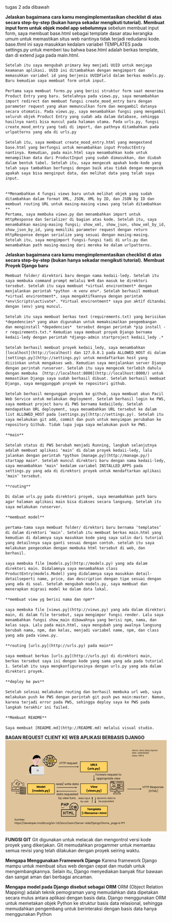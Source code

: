 <!-- TUGAS 3 --> tugas 2 ada dibawah
**Jelaskan bagaimana cara kamu mengimplementasikan checklist di atas secara step-by-step (bukan hanya sekadar mengikuti tutorial).**
    **Membuat input form untuk objek model app sebelumnya**
    sebelum membuat input form, saya membuat base.html sebagai template dasar atau kerangka umum untuk memastikan situs web nantinya tidak terjadi redudansi kode. base.thml ini saya masukkan kedalam variabel TEMPLATES pada settings.py untuk memberi tau bahwa base.html adalah berkas template, dan di extend juga pada main.html.

    Setelah itu saya mengubah primary key menjadi UUID untuk menjaga keamanan aplikasi. UUID ini ditambahkan dengan mengimport dan memasukkan variabel id yang berjenis UUIDField dalam berkas models.py. Baru kemudian saya membuat form untuk input.

    Pertama saya membuat forms.py yang berisi struktur form saat menerima Product Entry yang baru. Setelahnya pada views.py, saya menambahkan import redirect dan membuat fungsi create_mood_entry baru dengan parameter request yang akan memunculkan form dan mengambil datanya secara otomatis. Pada views.py, saya menambahkan fungsi yang mengambil seluruh objek Product Entry yang sudah ada dalam database, sehingga hasilnya nanti bisa muncul pada halaman utama. Pada urls.py, fungsi create_mood_entry yang tadi di import, dan pathnya ditambahkan pada urlpatterns yang ada di urls.py

    Setelah itu, saya membuat create_mood_entry.html yang mengextend base.html yang berfungsi untuk menambahkan input ProductEntry nantinya. Kemudian, pada main.html saya menambahkan kode untuk menampilkan data dari ProductInput yang sudah dimasukkan, dan diubah dalam bentuk tabel. Setelah itu, saya mengecek apakah kode-kode yang telah saya tambahkan berfungsi dengan baik atau tidak dengan mengecek apakah saya bisa menginput data, dan melihat data yang telah saya input.


    **Menambahkan 4 fungsi views baru untuk melihat objek yang sudah ditambahkan dalam format XML, JSON, XML by ID, dan JSON by ID dan membuat routing URL untuk masing-masing views yang telah ditambahkan **
    Pertama, saya membuka views.py dan menambahkan import untuk HttpResponse dan Serializer di bagian atas kode. Setelah itu, saya menambahkan masing-masing fungsi; show_xml, show_json, show_xml_by_id, show_json_by_id, yang memiliki parameter request dengan return HttpResponse dengan serialize yang sesuai dengan masing-masing. Setelah itu, saya mengimport fungsi-fungsi tadi di urls.py dan menambahkan path masing-masing dari mereka ke dalam urlpatterns.



<!-- TUGAS 2 -->
**Jelaskan bagaimana cara kamu mengimplementasikan checklist di atas secara step-by-step (bukan hanya sekadar mengikuti tutorial).**
    **Membuat Proyek Django baru**

    Membuat folder/ direktori baru dengan nama kedaii-ledy. Setelah itu saya membuka command prompt melalui W+R dan masuk ke direktori tersebut. Setelah itu saya membuat *virtual environtment* dengan menjalankan perintah *python -m venv env*. Setelah berhasil membuat *virtual environtment*, saya mengaktifkannya dengan perintah *env\Scripts\activate*. *Virtual environtment* saya pun aktif ditandai dengan (env) yang muncul.

    Setelah itu saya membuat berkas text (requirements.txt) yang berisikan *depedencies* yang akan digunakan untuk memaksimalkan pengembangan  dan menginstall *depedencies*  tersebut dengan perintah *pip install -r requirements.txt.* Kemudian saya membuat proyek Django bernama kedaii-ledy dengan perintah *django-admin startproject kedaii_ledy .* 

    Setelah berhasil membuat proyek kedaii_ledy, saya menambahkan [localhost](http://localhost) dan 127.0.0.1 pada ALLOWED_HOST di dalam [settings.py](http://settings.py) untuk mendaftarkan host yang diizinkan untuk mengakses web. Kemudian saya menjalankan server Django dengan perintah runserver. Setelah itu saya mengecek terlebih dahulu dengan membuka  [http://localhost:8000](http://localhost:8000/) untuk memastikan Django saya sudah berhasil dibuat. Setelah berhasil membuat Django, saya menggunggah proyek ke repositori github.

    Setelah berhasil mengunggah proyek ke github, saya membuat akun Pacil Web Service untuk melakukan deployment. Setelah berhasil login ke PWS, saya membuat project baru di PWS bernama kedaiiledy. Setelah mendapatkan URL deployment, saya menambahkan URL tersebut ke dalam list ALLOWED_HOST pada [settings.py](http://settings.py). Setelah itu saya melakukan git add, commit dan push untuk menyimpan perubahan ke repository Github. Tidak lupa juga saya melakukan push ke PWS. 

    **main**

    Setelah status di PWS berubah menjadi Running, langkah selanjutnya adalah membuat aplikasi ‘main’ di dalam proyek kedaii-ledy, lalu jalankan dengan perintah *python [manage.py](http://manage.py/) startapp main*. Setelah muncul direktori baru dengan nama kedaii-ledy, saya menambahkan ‘main’ kedalam variabel INSTALLED_APPS pada settings.py yang ada di direktori proyek untuk mendaftarkan aplikasi ‘main’ tersebut.

    **routing**

    Di dalam urls.py pada direktori proyek, saya menambahkan path baru agar halaman aplikasi main bisa diakses secara langsung. Setelah itu saya melakukan runserver.

    **membuat model** 

    pertama-tama saya membuat folder/ direktori baru bernama ‘templates’ di dalam direktori ‘main’. Setelah itu membuat berkas main.html yang kemudian di dalamnya saya masukkan kode yang saya salin dari tutorial yang detailnnya saya ganti sesuai dengan contoh. setelah itu saya melakukan pengecekan dengan membuka html tersebut di web, dan berhasil.

    saya membuka file [models.py](http://models.py) yang ada dalam direktori main. Didalamnya saya menambahkan class ProductEntry(models.Model) yang didalamnya saya masukkan detail-detailseperti name, price, dan description dengan tipe sesuai dengan yang ada di soal. Setelah mengubah models.py, saya membuat dan menerapkan migrasi model ke dalam data lokal.

    **membuat view yg berisi nama dan npm**

    saya membuka file [views.py](http://views.py) yang ada dalam direktori main, di dalam file tersebut, saya mengimpor fungsi render. Lalu saya menambahkan fungsi show_main dibawahnya yang berisi npm, nama, dan kelas saya. Lalu pada main.html, saya mengubah yang awalnya langsung berubah nama, npm, dan kelas, menjadi variabel name, npm, dan class yang ada pada views.py.

    **routing [urls.py](http://urls.py) pada main**

    saya membuat berkas [urls.py](http://urls.py) di direktori main, berkas tersebut saya isi dengan kode yang sama yang ada pada tutorial 1. Setelah itu saya mengkonfigurasinya dengan urls.py yang ada dalam direktori proyek. 

    **deploy ke pws**

    Setelah selesai melakukan routing dan berhasil membuka url web, saya melakukan push ke PWS dengan perintah git push pws main:master. Namun, karena terjadi error pada PWS, sehingga deploy saya ke PWS pada langkah terakhir ini failed.

    **Membuat README**

    Saya membuat [README.md](http://README.md) melalui visual studio.

**BAGAN REQUEST CLIENT KE WEB APLIKASI BERBASIS DJANGO**
    ![alt text](WebDjangoRute.png)

**FUNGSI GIT**
    Git digunakan untuk melacak dan mengontrol versi kode proyek yang dikerjakan. Git memudahkan progammer untuk memantau semua revisi yang telah dilakukan dengan proyek seiring waktu.

**Mengapa Menggunakan Framework Django**
    Karena framework Django mampu untuk membuat situs web dengan cepat dan mudah untuk mengembangkannya. Selain itu, Django menyediakan banyak fitur bawaan dan sangat aman dari berbagai ancaman.

**Mengapa model pada Django disebut sebagai ORM**
    ORM (Object Relation Mapping) adalah teknik pemograman yang memudahkan data dipetakan secara mulus antara aplikasi dengan basis data. Django menggunakan ORM untuk memetakan objek Python ke struktur basis data relasional, sehingga memudahkan pengembang untuk berinteraksi dengan basis data hanya menggunakan Python